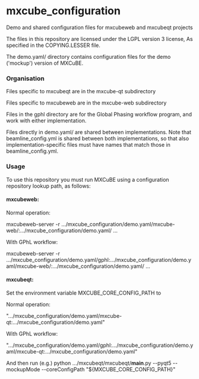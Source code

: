 # mxcube_configuration
Demo and shared configuration files for mxcubeweb and mxcubeqt projects

The files in this repository are licensed under the LGPL version 3 license,
As specified in  the COPYING.LESSER file.

The demo.yaml/ directory contains configuration files for the demo ('mockup')
version of MXCuBE. 

### Organisation

Files specific to mxcubeqt are in the mxcube-qt subdirectory

Files specific to mxcubeweb are in the mxcube-web subdirectory

Files in the gphl directory are for the Global Phasing workflow program,
and work with either implementation.

Files directly in demo.yaml/ are shared between implementations. 
Note that beamline_config.yml is shared between both implementations,
so that also implementation-specific files must have names that match 
those in beamline_config.yml.

### Usage

To use this repository you must run MXCuBE using a configuration repository lookup path, as follows:

#### mxcubeweb:

Normal operation:

mxcubeweb-server -r .../mxcube_configuration/demo.yaml/mxcube-web/:.../mxcube_configuration/demo.yaml/  ...

With GPhL workflow:

mxcubeweb-server -r .../mxcube_configuration/demo.yaml/gphl:.../mxcube_configuration/demo.yaml/mxcube-web/:.../mxcube_configuration/demo.yaml/  ...


#### mxcubeqt:

Set the environment variable MXCUBE_CORE_CONFIG_PATH to

Normal operation:

".../mxcube_configuration/demo.yaml/mxcube-qt:.../mxcube_configuration/demo.yaml"

With GPhL workflow:

".../mxcube_configuration/demo.yaml/gphl:.../mxcube_configuration/demo.yaml/mxcube-qt:.../mxcube_configuration/demo.yaml"

And then run (e.g.)
python .../mxcubeqt/mxcubeqt/__main__.py --pyqt5 --mockupMode --coreConfigPath "${MXCUBE_CORE_CONFIG_PATH}"